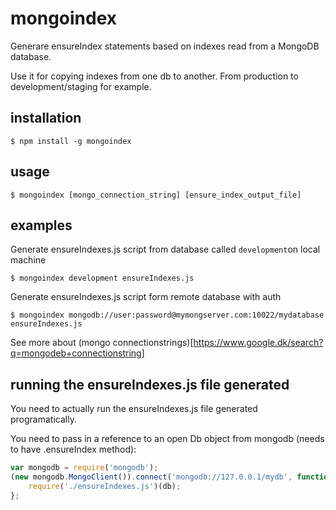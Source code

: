 mongoindex
===========

Generare ensureIndex statements based on indexes read from a MongoDB database.

Use it for copying indexes from one db to another. From production to development/staging for example.

installation
------------

```
$ npm install -g mongoindex
```

usage
-----
```
$ mongoindex [mongo_connection_string] [ensure_index_output_file]
```

examples
-------

Generate ensureIndexes.js script from database called `development`on local machine
```
$ mongoindex development ensureIndexes.js
```

Generate ensureIndexes.js script form remote database with auth
```
$ mongoindex mongodb://user:password@mymongserver.com:10022/mydatabase ensureIndexes.js
```

See more about (mongo connectionstrings)[https://www.google.dk/search?q=mongodeb+connectionstring]

running the ensureIndexes.js file generated
-------------------------------------------
You need to actually run the ensureIndexes.js file generated programatically.

You need to pass in a reference to an open Db object from mongodb (needs to have .ensureIndex method):

```js
var mongodb = require('mongodb');
(new mongodb.MongoClient()).connect('mongodb://127.0.0.1/mydb', function(err, db){
	require('./ensureIndexes.js')(db);
};
```